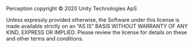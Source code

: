 Perception copyright © 2020 Unity Technologies ApS

Unless expressly provided otherwise, the Software under this license is made available strictly on an “AS IS” BASIS WITHOUT WARRANTY OF ANY KIND, EXPRESS OR IMPLIED. Please review the license for details on these and other terms and conditions.

